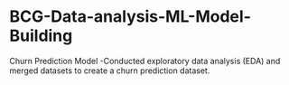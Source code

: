 # BCG-Data-analysis-ML-Model-Building
Churn Prediction Model    -Conducted exploratory data analysis (EDA) and merged datasets to create a churn prediction dataset.

